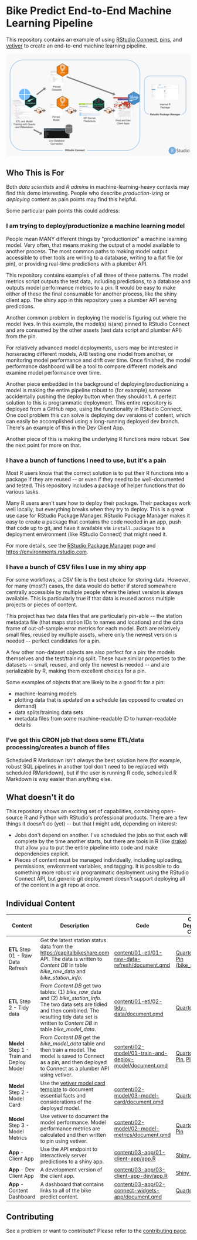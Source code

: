 # Bike Predict End-to-End Machine Learning Pipeline

This repository contains an example of using [RStudio Connect](https://rstudio.com/products/connect/), [pins](https://github.com/rstudio/pins), and [vetiver](https://vetiver.tidymodels.org) to create an end-to-end machine learning pipeline.

![](img/arrows.drawio.png)

## Who This is For

Both *data scientists* and *R admins* in machine-learning-heavy contexts may find this demo interesting. People who describe *production-izing* or *deploying* content as pain points may find this helpful.

Some particular pain points this could address:

### I am trying to deploy/productionize a machine learning model

People mean MANY different things by "productionize" a machine learning model. Very often, that means making the output of a model available to another process. The most common paths to making model output accessible to other tools are writing to a database, writing to a flat file (or pin), or providing real-time predictions with a plumber API.

This repository contains examples of all three of these patterns. The model metrics script outputs the test data, including predictions, to a database and outputs model performance metrics to a pin. It would be easy to make either of these the final consumable for another process, like the shiny client app. The shiny app in this repository uses a plumber API serving predictions.

Another common problem in deploying the model is figuring out where the model lives. In this example, the model(s) is(are) pinned to RStudio Connect and are consumed by the other assets (test data script and plumber API) from the pin.

For relatively advanced model deployments, users may be interested in horseracing different models, A/B testing one model from another, or monitoring model performance and drift over time. Once finished, the model performance dashboard will be a tool to compare different models and examine model performance over time.

Another piece embedded in the background of deploying/productionizing a model is making the entire pipeline robust to (for example) someone accidentally pushing the deploy button when they shouldn't. A perfect solution to this is programmatic deployment. This entire repository is deployed from a GitHub repo, using the functionality in RStudio Connect. One cool problem this can solve is deploying dev versions of content, which can easily be accomplished using a long-running deployed dev branch. There's an example of this in the Dev Client App.

Another piece of this is making the underlying R functions more robust. See the next point for more on that.

### I have a bunch of functions I need to use, but it's a pain

Most R users know that the correct solution is to put their R functions into a package if they are reused -- or even if they need to be well-documented and tested. This repository includes a package of helper functions that do various tasks.

Many R users aren't sure how to deploy their package. Their packages work well locally, but everything breaks when they try to deploy. This is a great use case for RStudio Package Manager. RStudio Package Manager makes it easy to create a package that contains the code needed in an app, push that code up to git, and have it available via `install.packages` to a deployment environment (like RStudio Connect) that might need it.

For more details, see the [RStudio Package Manager](https://rstudio.com/products/package-manager/) page and <https://environments.rstudio.com>.

### I have a bunch of CSV files I use in my shiny app

For some workflows, a CSV file is the best choice for storing data. However, for many (most?) cases, the data would do better if stored somewhere centrally accessible by multiple people where the latest version is always available. This is particularly true if that data is reused across multiple projects or pieces of content.

This project has two data files that are particularly pin-able -- the station metadata file (that maps station IDs to names and locations) and the data frame of out-of-sample error metrics for each model. Both are relatively small files, reused by multiple assets, where only the newest version is needed -- perfect candidates for a pin.

A few other non-dataset objects are also perfect for a pin: the models themselves and the test/training split. These have similar properties to the datasets -- small, reused, and only the newest is needed -- and are serializable by R, making them excellent choices for a pin.

Some examples of objects that are likely to be a good fit for a pin:

-   machine-learning models
-   plotting data that is updated on a schedule (as opposed to created on demand)
-   data splits/training data sets
-   metadata files from some machine-readable ID to human-readable details

### I've got this CRON job that does some ETL/data processing/creates a bunch of files

Scheduled R Markdown isn't *always* the best solution here (for example, robust SQL pipelines in another tool don't need to be replaced with scheduled RMarkdown), but if the user is running R code, scheduled R Markdown is way easier than anything else.

## What doesn't it do

This repository shows an exciting set of capabilities, combining open-source R and Python with RStudio's professional products. There are a few things it doesn't do (yet) -- but that I might add, depending on interest:

-   Jobs don't depend on another. I've scheduled the jobs so that each will complete by the time another starts, but there are tools in R (like [drake](https://github.com/ropensci/drake)) that allow you to put the entire pipeline into code and make dependencies explicit.
-   Pieces of content must be managed individually, including uploading, permissions, environment variables, and tagging. It is possible to do something more robust via programmatic deployment using the RStudio Connect API, but generic git deployment doesn't support deploying all of the content in a git repo at once.

## Individual Content

| Content                                   | Description                                                  | Code                                                         | Content Deployed to Connect                                  |
| ----------------------------------------- | ------------------------------------------------------------ | ------------------------------------------------------------ | ------------------------------------------------------------ |
| **ETL** Step 01 - Raw Data Refresh        | Get the latest station status data from the <https://capitalbikeshare.com> API. The data is written to *Content DB* in table *bike_raw*\_data and *bike_station_info*. | [content/01-etl/01-raw-data-refresh/document.qmd](content/01-etl/01-raw-data-refresh/document.qmd) | [Quarto document](https://colorado.rstudio.com/rsc/bike-predict-r-raw-data-refresh/), [Pin (bike_station_info)](https://colorado.rstudio.com/rsc/bike-predict-r-station-info-data-pin/) |
| **ETL** Step 2 - Tidy data                | From *Content DB* get two tables: (1) *bike_raw*\_data and (2) *bike_station_info*. The two data sets are tidied and then combined. The resulting tidy data set is written to *Content DB* in table *bike_model_data*. | [content/01-etl/02-tidy-data/document.qmd](content/01-etl/02-tidy-data/document.qmd) | [Quarto document](https://colorado.rstudio.com/rsc/bike-predict-r-tidy-data/) |
| **Model** Step 1 - Train and Deploy Model | From *Content DB* get the *bike_model_data* table and then train a model. The model is saved to Connect as a pin, and then deployed to Connect as a plumber API using vetiver. | [content/02-model/01-train-and-deploy-model/document.qmd](content/02-model/01-train-and-deploy-model/document.qmd) | [Quarto document](https://colorado.rstudio.com/rsc/bike-predict-r-train-and-deploy-model/), [Pin](https://colorado.rstudio.com/rsc/bike-predict-r-pinned-model/), [Plumber API](https://colorado.rstudio.com/rsc/bike-predict-r-api/) |
| **Model** Step 2 - Model Card             | Use the [vetiver model card template](https://vetiver.rstudio.com/learn-more/model-card.html) to document essential facts and considerations of the deployed model. | [content/02-model/03-model-card/document.qmd](content/02-model/03-model-card/document.qmd) | [Quarto document](https://colorado.rstudio.com/rsc/bike-predict-r-model-card/) |
| **Model** Step 3 - Model Metrics          | Use vetiver to document the model performance. Model performance metrics are calculated and then written to pin using vetiver. | [content/02-model/02-model-metrics/document.qmd](content/02-model/02-model-metrics/document.qmd) | [Quarto document](https://colorado.rstudio.com/rsc/bike-predict-r-model-metrics/), [Pin](https://colorado.rstudio.com/rsc/bike-predict-r-model-metrics-pin/) |
| **App** - Client App                      | Use the API endpoint to interactively server predictions to a shiny app.| [content/03-app/01-client-app/app.R](content/03-app/01-client-app/app.R)                                           | [Shiny app](https://colorado.rstudio.com/rsc/bike-predict-r-client-app/)                                                                                                                                                              |
| **App** - Dev Client App                  | A development version of the client app.                                | [content/03-app/03-client-app-dev/app.R](content/03-app/03-client-app-dev/app.R)                                   | [Shiny app](https://colorado.rstudio.com/rsc/bike-predict-r-client-app-dev/)                                                                                                                                                              |
| **App** - Content Dashboard               | A dashboard that contains links to all of the bike predict content.     | [content/03-app/02-connect-widgets-app/document.qmd](content/03-app/02-connect-widgets-app/document.qmd)           | [Quarto document](https://colorado.rstudio.com/rsc/bike-predict-r-dashboard/)                                                                                                                                                         |

## Contributing

See a problem or want to contribute? Please refer to the [contributing page](./CONTRBUTING.md).
